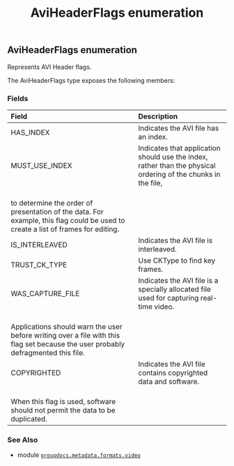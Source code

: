 ﻿---
title: AviHeaderFlags enumeration
second_title: GroupDocs.Metadata for Python via .NET API References
description: 
type: docs
url: /python-net/groupdocs.metadata.formats.video/aviheaderflags/
is_root: false
weight: 350
---

## AviHeaderFlags enumeration

Represents AVI Header flags.



The AviHeaderFlags type exposes the following members:

### Fields
| Field | Description |
| :- | :- |
| HAS_INDEX | Indicates the AVI file has an index. |
| MUST_USE_INDEX | Indicates that application should use the index, rather than the physical ordering of the chunks in the file,<br/>to determine the order of presentation of the data. For example, this flag could be used to create a list of frames for editing. |
| IS_INTERLEAVED | Indicates the AVI file is interleaved. |
| TRUST_CK_TYPE | Use CKType to find key frames. |
| WAS_CAPTURE_FILE | Indicates the AVI file is a specially allocated file used for capturing real-time video.<br/>Applications should warn the user before writing over a file with this flag set because the user probably defragmented this file. |
| COPYRIGHTED | Indicates the AVI file contains copyrighted data and software.<br/>When this flag is used, software should not permit the data to be duplicated. |



### See Also
* module [`groupdocs.metadata.formats.video`](..)
